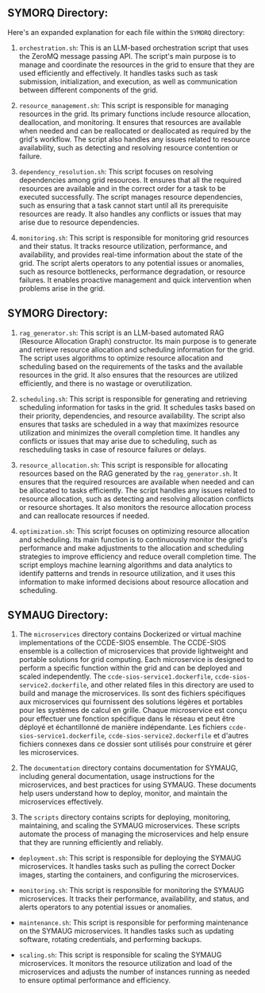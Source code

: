 SYMORQ Directory:
------------------

Here's an expanded explanation for each file within the `SYMORQ` directory:

1. `orchestration.sh`: This is an LLM-based orchestration script that uses the ZeroMQ message passing API. The script's main purpose is to manage and coordinate the resources in the grid to ensure that they are used efficiently and effectively. It handles tasks such as task submission, initialization, and execution, as well as communication between different components of the grid.

2. `resource_management.sh`: This script is responsible for managing resources in the grid. Its primary functions include resource allocation, deallocation, and monitoring. It ensures that resources are available when needed and can be reallocated or deallocated as required by the grid's workflow. The script also handles any issues related to resource availability, such as detecting and resolving resource contention or failure.

3. `dependency_resolution.sh`: This script focuses on resolving dependencies among grid resources. It ensures that all the required resources are available and in the correct order for a task to be executed successfully. The script manages resource dependencies, such as ensuring that a task cannot start until all its prerequisite resources are ready. It also handles any conflicts or issues that may arise due to resource dependencies.

4. `monitoring.sh`: This script is responsible for monitoring grid resources and their status. It tracks resource utilization, performance, and availability, and provides real-time information about the state of the grid. The script alerts operators to any potential issues or anomalies, such as resource bottlenecks, performance degradation, or resource failures. It enables proactive management and quick intervention when problems arise in the grid.



SYMORG Directory:
------------------

1. `rag_generator.sh`: This script is an LLM-based automated RAG (Resource Allocation Graph) constructor. Its main purpose is to generate and retrieve resource allocation and scheduling information for the grid. The script uses algorithms to optimize resource allocation and scheduling based on the requirements of the tasks and the available resources in the grid. It also ensures that the resources are utilized efficiently, and there is no wastage or overutilization.

2. `scheduling.sh`: This script is responsible for generating and retrieving scheduling information for tasks in the grid. It schedules tasks based on their priority, dependencies, and resource availability. The script also ensures that tasks are scheduled in a way that maximizes resource utilization and minimizes the overall completion time. It handles any conflicts or issues that may arise due to scheduling, such as rescheduling tasks in case of resource failures or delays.

3. `resource_allocation.sh`: This script is responsible for allocating resources based on the RAG generated by the `rag_generator.sh`. It ensures that the required resources are available when needed and can be allocated to tasks efficiently. The script handles any issues related to resource allocation, such as detecting and resolving allocation conflicts or resource shortages. It also monitors the resource allocation process and can reallocate resources if needed.

4. `optimization.sh`: This script focuses on optimizing resource allocation and scheduling. Its main function is to continuously monitor the grid's performance and make adjustments to the allocation and scheduling strategies to improve efficiency and reduce overall completion time. The script employs machine learning algorithms and data analytics to identify patterns and trends in resource utilization, and it uses this information to make informed decisions about resource allocation and scheduling.

SYMAUG Directory:
------------------

1. The `microservices` directory contains Dockerized or virtual machine implementations of the CCDE-SIOS ensemble. The CCDE-SIOS ensemble is a collection of microservices that provide lightweight and portable solutions for grid computing. Each microservice is designed to perform a specific function within the grid and can be deployed and scaled independently. The `ccde-sios-service1.dockerfile`, `ccde-sios-service2.dockerfile`, and other related files in this directory are used to build and manage the microservices.
 Ils sont des fichiers spécifiques aux microservices qui fournissent des solutions légères et portables pour les systèmes de calcul en grille. Chaque microservice est conçu pour effectuer une fonction spécifique dans le réseau et peut être déployé et échantillonné de manière indépendante. Les fichiers `ccde-sios-service1.dockerfile`, `ccde-sios-service2.dockerfile` et d'autres fichiers connexes dans ce dossier sont utilisés pour construire et gérer les microservices.

2. The `documentation` directory contains documentation for SYMAUG, including general documentation, usage instructions for the microservices, and best practices for using SYMAUG. These documents help users understand how to deploy, monitor, and maintain the microservices effectively.

3. The `scripts` directory contains scripts for deploying, monitoring, maintaining, and scaling the SYMAUG microservices. These scripts automate the process of managing the microservices and help ensure that they are running efficiently and reliably.

- `deployment.sh`: This script is responsible for deploying the SYMAUG microservices. It handles tasks such as pulling the correct Docker images, starting the containers, and configuring the microservices.

- `monitoring.sh`: This script is responsible for monitoring the SYMAUG microservices. It tracks their performance, availability, and status, and alerts operators to any potential issues or anomalies.

- `maintenance.sh`: This script is responsible for performing maintenance on the SYMAUG microservices. It handles tasks such as updating software, rotating credentials, and performing backups.

- `scaling.sh`: This script is responsible for scaling the SYMAUG microservices. It monitors the resource utilization and load of the microservices and adjusts the number of instances running as needed to ensure optimal performance and efficiency.
